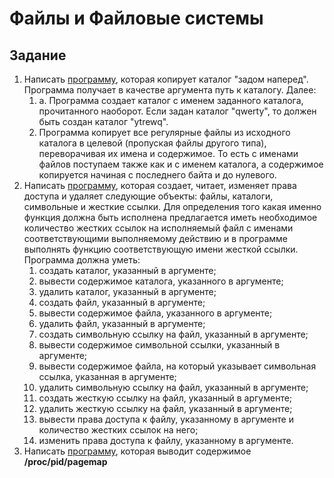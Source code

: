 # Файлы и Файловые системы

## Задание
1. Написать [программу](src/1), которая копирует каталог "задом наперед". Программа получает в качестве аргумента путь к каталогу. Далее:
    1. a. Программа создает каталог с именем заданного каталога, прочитанного наоборот. Если задан каталог "qwerty", то должен быть создан каталог "ytrewq".
    2. Программа копирует все регулярные файлы из исходного каталога в целевой (пропуская файлы другого типа), переворачивая их имена и содержимое. То есть с именами файлов поступаем также как и с именем каталога, а содержимое копируется начиная с последнего байта и до нулевого.
2. Написать [программу](src/2), которая создает, читает, изменяет права доступа и удаляет следующие объекты: файлы, каталоги, символьные и жесткие ссылки. Для определения того какая именно функция должна быть исполнена предлагается иметь необходимое количество жестких ссылок на исполняемый файл с именами соответствующими выполняемому действию и в программе выполнять функцию соответствующую имени жесткой ссылки. Программа должна уметь:
    1. создать каталог, указанный в аргументе;
    2. вывести содержимое каталога, указанного в аргументе;
    3. удалить каталог, указанный в аргументе;
    4. создать файл, указанный в аргументе;
    5. вывести содержимое файла, указанного в аргументе;
    6. удалить файл, указанный в аргументе;
    7. создать символьную ссылку на файл, указанный в аргументе;
    8. вывести содержимое символьной ссылки, указанный в аргументе;
    9. вывести содержимое файла, на который указывает символьная ссылка, указанная в аргументе;
    10. удалить символьную ссылку на файл, указанный в аргументе;
    11. создать жесткую ссылку на файл, указанный в аргументе;
    12. удалить жесткую ссылку на файл, указанный в аргументе;
    13. вывести права доступа к файлу, указанному в аргументе и количество жестких ссылок на него;
    14. изменить права доступа к файлу, указанному в аргументе.
3. Написать [программу](src/3), которая выводит содержимое **/proc/pid/pagemap**
